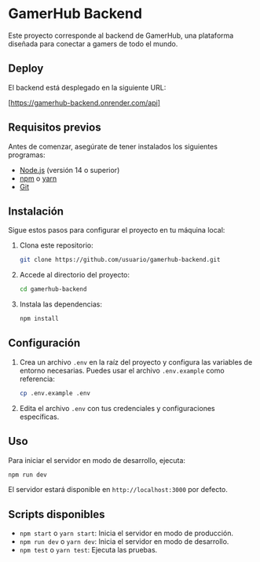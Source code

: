 # GamerHub Backend

Este proyecto corresponde al backend de GamerHub, una plataforma diseñada para conectar a gamers de todo el mundo.

## Deploy

El backend está desplegado en la siguiente URL:

[https://gamerhub-backend.onrender.com/api]

## Requisitos previos

Antes de comenzar, asegúrate de tener instalados los siguientes programas:

- [Node.js](https://nodejs.org/) (versión 14 o superior)
- [npm](https://www.npmjs.com/) o [yarn](https://yarnpkg.com/)
- [Git](https://git-scm.com/)

## Instalación

Sigue estos pasos para configurar el proyecto en tu máquina local:

1. Clona este repositorio:
    ```bash
    git clone https://github.com/usuario/gamerhub-backend.git
    ```

2. Accede al directorio del proyecto:
    ```bash
    cd gamerhub-backend
    ```

3. Instala las dependencias:
    ```bash
    npm install
    ```

## Configuración

1. Crea un archivo `.env` en la raíz del proyecto y configura las variables de entorno necesarias. Puedes usar el archivo `.env.example` como referencia:
    ```bash
    cp .env.example .env
    ```

2. Edita el archivo `.env` con tus credenciales y configuraciones específicas.

## Uso

Para iniciar el servidor en modo de desarrollo, ejecuta:

```bash
npm run dev
```

El servidor estará disponible en `http://localhost:3000` por defecto.

## Scripts disponibles

- `npm start` o `yarn start`: Inicia el servidor en modo de producción.
- `npm run dev` o `yarn dev`: Inicia el servidor en modo de desarrollo.
- `npm test` o `yarn test`: Ejecuta las pruebas.
